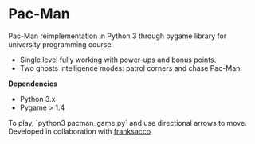 # Pac-Man
Pac-Man reimplementation in Python 3 through pygame library for university programming course.<br>
<ul>
  <li>Single level fully working with power-ups and bonus points. </li>
  <li>Two ghosts intelligence modes: patrol corners and chase Pac-Man.</li>
</ul>

<b>Dependencies</b>
<ul>
  <li>Python 3.x</li>
  <li>Pygame > 1.4</li>
</ul>
To play, `python3 pacman_game.py` and use directional arrows to move.
<br>
Developed in collaboration with <a href="https://github.com/franksacco">franksacco</a>
